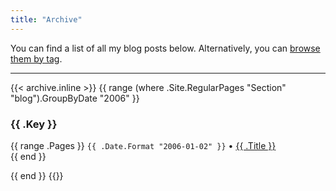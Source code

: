 ```yaml
---
title: "Archive"
---
```


You can find a list of all my blog posts below. Alternatively, you can [browse them by tag](/tags/).

---

{{< archive.inline >}}
{{ range (where .Site.RegularPages "Section" "blog").GroupByDate "2006" }}

<h3>{{ .Key }}</h3>
<p>
    {{ range .Pages }}
    <code>{{ .Date.Format "2006-01-02" }}</code> &bull;
    <a href="{{ .Permalink }}">{{ .Title }}</a><br />
    {{ end }}
</p>
{{ end }}
{{</ archive.inline >}}
